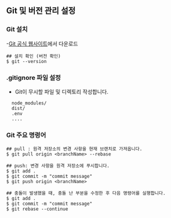 ## Git 및 버전 관리 설정
### Git 설치
-[Git 공식 웹사이트](https://git-scm.com/)에서 다운로드
```
## 설치 확인 (버전 확인)
$ git --version
```
### .gitignore 파일 설정
- Git이 무시할 파일 및 디렉토리 작성합니다.
```
  node_modules/
  dist/
  .env
  ....
```
### Git  주요 명령어
```
## pull : 원격 저장소의 변경 사항을 현재 브랜치로 가져옵니다.
$ git pull origin <branchName> --rebase

## push: 변경 사항을 원격 저장소에 푸시합니다.
$ git add .
$ git commit -m "commit message"
$ git push origin <branchName>

## 충돌이 발생했을 때, 충돌 난 부분을 수정한 후 다음 명령어를 실행합니다.
$ git add .
$ git commit -m "commit message"
$ git rebase --continue

```
